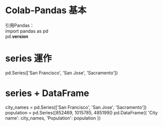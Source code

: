 # Colab-Pandas 基本
引用Pandas：  
import pandas as pd  
pd.__version__  
# series 運作
pd.Series(['San Francisco', 'San Jose', 'Sacramento'])
# series  + DataFrame
city_names = pd.Series(['San Francisco', 'San Jose', 'Sacramento'])
population = pd.Series([852469, 1015785, 485199])
pd.DataFrame({ 'City name': city_names, 'Population': population })
